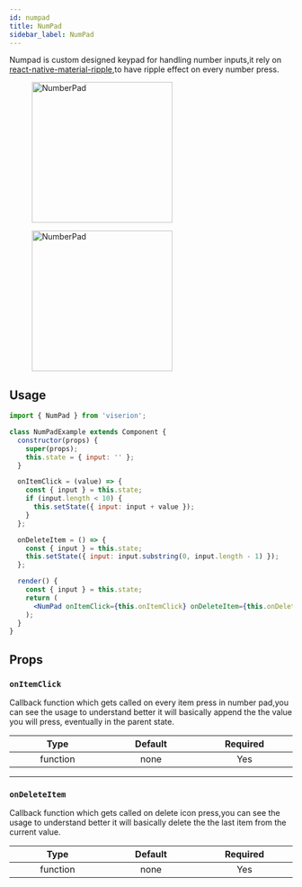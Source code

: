 ```yaml
---
id: numpad
title: NumPad
sidebar_label: NumPad
---
```


Numpad is custom designed keypad for handling number inputs,it rely on [react-native-material-ripple](https://www.npmjs.com/package/react-native-material-ripple),to have ripple effect on every number press.

<div className="image-horizontal-preview">
    <figure>
        <img src="/viserion/img/numpad.png" alt="NumberPad" height="250"/>
    </figure>
    <figure>
        <img src="/viserion/img/numpad_2.png" alt="NumberPad" height="250"/>
    </figure>
</div>

## Usage

```jsx
import { NumPad } from 'viserion';

class NumPadExample extends Component {
  constructor(props) {
    super(props);
    this.state = { input: '' };
  }

  onItemClick = (value) => {
    const { input } = this.state;
    if (input.length < 10) {
      this.setState({ input: input + value });
    }
  };

  onDeleteItem = () => {
    const { input } = this.state;
    this.setState({ input: input.substring(0, input.length - 1) });
  };

  render() {
    const { input } = this.state;
    return (
      <NumPad onItemClick={this.onItemClick} onDeleteItem={this.onDeleteItem} />
    );
  }
}
```

## Props

### `onItemClick`

Callback function which gets called on every item press in number pad,you can see the usage to understand better
it will basically append the the value you will press, eventually in the parent state.

|            Type             |        Default         |        Required        |
| :-------------------------: | :--------------------: | :--------------------: |
| function <img width="500"/> | none<img width="500"/> | Yes <img width="500"/> |

---

### `onDeleteItem`

Callback function which gets called on delete icon press,you can see the usage to understand better
it will basically delete the the last item from the current value.

|            Type             |        Default         |        Required        |
| :-------------------------: | :--------------------: | :--------------------: |
| function <img width="500"/> | none<img width="500"/> | Yes <img width="500"/> |
